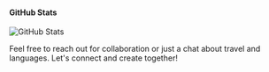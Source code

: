 #### GitHub Stats

![GitHub Stats](https://github-readme-stats.vercel.app/api?username=bypedroneres&theme=graywhite&show_icons=true&hide_border=true&count_private=true) 

Feel free to reach out for collaboration or just a chat about travel and languages. Let's connect and create together!

